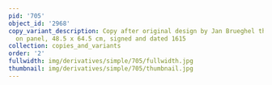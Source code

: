 ```yaml
---
pid: '705'
object_id: '2968'
copy_variant_description: Copy after original design by Jan Brueghel the Elder, Oil
  on panel, 48.5 x 64.5 cm, signed and dated 1615
collection: copies_and_variants
order: '2'
fullwidth: img/derivatives/simple/705/fullwidth.jpg
thumbnail: img/derivatives/simple/705/thumbnail.jpg
---
```

